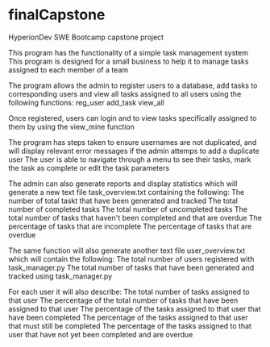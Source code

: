 # finalCapstone
HyperionDev SWE Bootcamp capstone project

This program has the functionality of a simple task management system
This program is designed for a small business to help it to manage tasks assigned to each member of a team

The program allows the admin to register users to a database, add tasks to corresponding users and view all tasks assigned to all users using the following functions:
reg_user
add_task
view_all

Once registered, users can login and to view tasks specifically assigned to them by using the view_mine function

The program has steps taken to ensure usernames are not duplicated, and will display relevant error messages if the admin attemps to add a duplicate user
The user is able to navigate through a menu to see their tasks, mark the task as complete or edit the task parameters

The admin can also generate reports and display statistics which will generate a new text file task_overview.txt containing the following:
The number of total taskt that have been generated and tracked
The total number of completed tasks
The total number of uncompleted tasks
The total number of tasks that haven't been completed and that are overdue
The percentage of tasks that are incomplete
The percentage of tasks that are overdue

The same function will also generate another text file user_overview.txt which will contain the following:
The total number of users registered with task_manager.py
The total number of tasks that have been generated and tracked using task_manager.py

For each user it will also describe:
The total number of tasks assigned to that user
The percentage of the total number of tasks that have been assigned to that user
The percentage of the tasks assigned to that user that have been completed
The percentage of the tasks assigned to that user that must still be completed
The percentage of the tasks assigned to that user that have not yet been completed and are overdue

